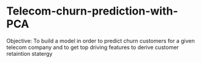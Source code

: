 # Telecom-churn-prediction-with-PCA
Objective: To build a model in order to predict churn customers for a given telecom company and to get top driving features to derive customer retaintion statergy
